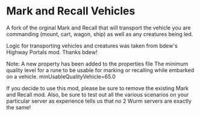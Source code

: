 # Mark and Recall Vehicles

A fork of the orginal Mark and Recall that will transport the vehicle you are commanding (mount, cart, wagon, ship) as well as any creatures being led.

Logic for transporting vehicles and creatures was taken from bdew's Highway Portals mod. Thanks bdew!


Note: A new property has been added to the properties file
The minimum quality level for a rune to be usable for
 marking or recalling while embarked on a vehicle.
minUsableQualityVehicle=65.0


If you decide to use this mod, please be sure to remove the existing Mark and Recall mod. Also, be sure to test out all the various scenarios on your particular server as experience tells us that no 2 Wurm servers are exactly the same!
